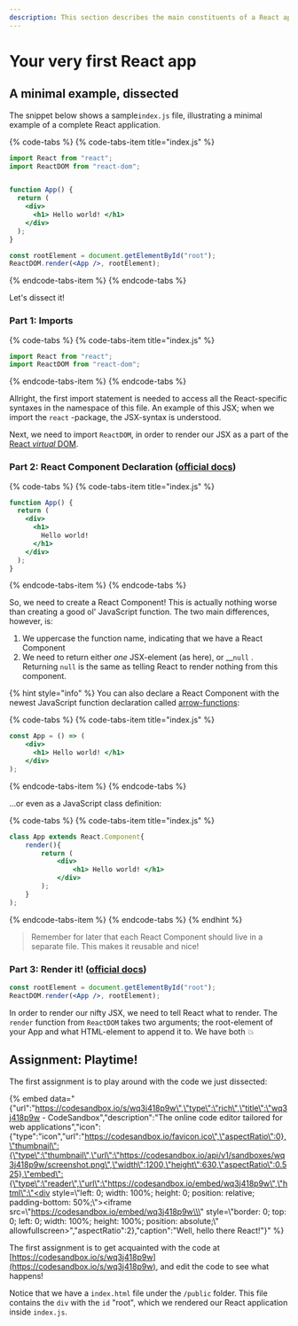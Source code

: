 ```yaml
---
description: This section describes the main constituents of a React application
---
```


# Your very first React app

## A minimal example, dissected

The snippet below shows a sample`index.js` file, illustrating a minimal example of a complete React application.

{% code-tabs %}
{% code-tabs-item title="index.js" %}
```jsx
import React from "react";
import ReactDOM from "react-dom";


function App() {
  return (
    <div>
      <h1> Hello world! </h1>
    </div>
  );
}

const rootElement = document.getElementById("root");
ReactDOM.render(<App />, rootElement);
```
{% endcode-tabs-item %}
{% endcode-tabs %}

Let's dissect it! 

### Part 1: Imports

{% code-tabs %}
{% code-tabs-item title="index.js" %}
```javascript
import React from "react";
import ReactDOM from "react-dom";

```
{% endcode-tabs-item %}
{% endcode-tabs %}

Allright, the first import statement is needed to access all the React-specific syntaxes in the namespace of this file. An example of this JSX; when we import the `react` -package, the JSX-syntax is understood.

Next, we need to import `ReactDOM`, in order to render our JSX as a part of the [React _virtual_ DOM](https://reactjs.org/docs/faq-internals.html). 

### Part 2: React Component Declaration \([official docs](https://reactjs.org/docs/components-and-props.html#functional-and-class-components)\)

{% code-tabs %}
{% code-tabs-item title="index.js" %}
```jsx
function App() {
  return (
    <div>
      <h1> 
        Hello world! 
      </h1>
    </div>
  );
}
```
{% endcode-tabs-item %}
{% endcode-tabs %}

So, we need to create a React Component! This is actually nothing worse than creating a good ol' JavaScript function. The two main differences, however, is:   
1. We uppercase the function name, indicating that we have a React Component  
2. We need to return either _one_ JSX-element \(as here\), or __`null` . Returning `null` is the same as telling React to render nothing from this component.

{% hint style="info" %}
You can also declare a React Component with the newest JavaScript function declaration called [arrow-functions](https://developer.mozilla.org/en-US/docs/Web/JavaScript/Reference/Functions/Arrow_functions):

{% code-tabs %}
{% code-tabs-item title="index.js" %}
```jsx
const App = () => (
    <div>
      <h1> Hello world! </h1>
    </div>
);
```
{% endcode-tabs-item %}
{% endcode-tabs %}

...or even as a JavaScript class definition:

{% code-tabs %}
{% code-tabs-item title="index.js" %}
```jsx
class App extends React.Component{
    render(){
        return (
            <div>
                <h1> Hello world! </h1>
            </div>
        );
    }
);
```
{% endcode-tabs-item %}
{% endcode-tabs %}
{% endhint %}

> Remember for later that each React Component should live in a separate file. This makes it reusable and nice!

### Part 3: Render it! \([official docs](https://reactjs.org/docs/rendering-elements.html#rendering-an-element-into-the-dom)\)

```jsx
const rootElement = document.getElementById("root");
ReactDOM.render(<App />, rootElement);
```

In order to render our nifty JSX, we need to tell React what to render. The `render`  function from `ReactDOM` takes two arguments; the root-element of your App and what HTML-element to append it to. We have both 💥

## Assignment: Playtime!

The first assignment is to play around with the code we just dissected:

{% embed data="{\"url\":\"https://codesandbox.io/s/wq3j418p9w\",\"type\":\"rich\",\"title\":\"wq3j418p9w - CodeSandbox\",\"description\":\"The online code editor tailored for web applications\",\"icon\":{\"type\":\"icon\",\"url\":\"https://codesandbox.io/favicon.ico\",\"aspectRatio\":0},\"thumbnail\":{\"type\":\"thumbnail\",\"url\":\"https://codesandbox.io/api/v1/sandboxes/wq3j418p9w/screenshot.png\",\"width\":1200,\"height\":630,\"aspectRatio\":0.525},\"embed\":{\"type\":\"reader\",\"url\":\"https://codesandbox.io/embed/wq3j418p9w\",\"html\":\"<div style=\\\"left: 0; width: 100%; height: 0; position: relative; padding-bottom: 50%;\\\"><iframe src=\\\"https://codesandbox.io/embed/wq3j418p9w\\\" style=\\\"border: 0; top: 0; left: 0; width: 100%; height: 100%; position: absolute;\\\" allowfullscreen></iframe></div>\",\"aspectRatio\":2},\"caption\":\"Well, hello there React!\"}" %}

The first assignment is to get acquainted with the code at [https://codesandbox.io/s/wq3j418p9w](https://codesandbox.io/s/wq3j418p9w), and edit the code to see what happens!

Notice that we have a `index.html` file under the `/public` folder. This file contains the `div` with the `id` "root", which we rendered our React application inside `index.js`.







### 

